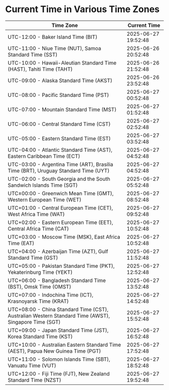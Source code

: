 # Current Time in Various Time Zones

| Time Zone | Current Time |
|-----------|--------------|
| UTC-12:00 - Baker Island Time (BIT) | 2025-06-27 19:52:48 |
| UTC-11:00 - Niue Time (NUT), Samoa Standard Time (SST) | 2025-06-26 20:52:48 |
| UTC-10:00 - Hawaii-Aleutian Standard Time (HAST), Tahiti Time (TAHT) | 2025-06-26 21:52:48 |
| UTC-09:00 - Alaska Standard Time (AKST) | 2025-06-26 23:52:48 |
| UTC-08:00 - Pacific Standard Time (PST) | 2025-06-27 00:52:48 |
| UTC-07:00 - Mountain Standard Time (MST) | 2025-06-27 01:52:48 |
| UTC-06:00 - Central Standard Time (CST) | 2025-06-27 02:52:48 |
| UTC-05:00 - Eastern Standard Time (EST) | 2025-06-27 03:52:48 |
| UTC-04:00 - Atlantic Standard Time (AST), Eastern Caribbean Time (ECT) | 2025-06-27 04:52:48 |
| UTC-03:00 - Argentina Time (ART), Brasília Time (BRT), Uruguay Standard Time (UYT) | 2025-06-27 04:52:48 |
| UTC-02:00 - South Georgia and the South Sandwich Islands Time (SGT) | 2025-06-27 05:52:48 |
| UTC±00:00 - Greenwich Mean Time (GMT), Western European Time (WET) | 2025-06-27 08:52:48 |
| UTC+01:00 - Central European Time (CET), West Africa Time (WAT) | 2025-06-27 09:52:48 |
| UTC+02:00 - Eastern European Time (EET), Central Africa Time (CAT) | 2025-06-27 10:52:48 |
| UTC+03:00 - Moscow Time (MSK), East Africa Time (EAT) | 2025-06-27 10:52:48 |
| UTC+04:00 - Azerbaijan Time (AZT), Gulf Standard Time (GST) | 2025-06-27 11:52:48 |
| UTC+05:00 - Pakistan Standard Time (PKT), Yekaterinburg Time (YEKT) | 2025-06-27 12:52:48 |
| UTC+06:00 - Bangladesh Standard Time (BST), Omsk Time (OMST) | 2025-06-27 13:52:48 |
| UTC+07:00 - Indochina Time (ICT), Krasnoyarsk Time (KRAT) | 2025-06-27 14:52:48 |
| UTC+08:00 - China Standard Time (CST), Australian Western Standard Time (AWST), Singapore Time (SGT) | 2025-06-27 15:52:48 |
| UTC+09:00 - Japan Standard Time (JST), Korea Standard Time (KST) | 2025-06-27 16:52:48 |
| UTC+10:00 - Australian Eastern Standard Time (AEST), Papua New Guinea Time (PGT) | 2025-06-27 17:52:48 |
| UTC+11:00 - Solomon Islands Time (SBT), Vanuatu Time (VUT) | 2025-06-27 18:52:48 |
| UTC+12:00 - Fiji Time (FJT), New Zealand Standard Time (NZST) | 2025-06-27 19:52:48 |
